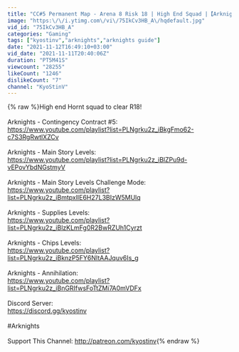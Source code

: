 ```yaml
---
title: "CC#5 Permanent Map - Arena 8 Risk 18 | High End Squad |【Arknights】"
image: "https:\/\/i.ytimg.com\/vi\/75IkCv3HB_A\/hqdefault.jpg"
vid_id: "75IkCv3HB_A"
categories: "Gaming"
tags: ["kyostinv","arknights","arknights guide"]
date: "2021-11-12T16:49:10+03:00"
vid_date: "2021-11-11T20:40:06Z"
duration: "PT5M41S"
viewcount: "28255"
likeCount: "1246"
dislikeCount: "7"
channel: "KyoStinV"
---
```

{% raw %}High end Hornt squad to clear R18!<br /><br />Arknights - Contingency Contract #5:<br /><a rel="nofollow" target="blank" href="https://www.youtube.com/playlist?list=PLNgrku2z_iBkgFmo62-c7S3RgRwtlXZCv">https://www.youtube.com/playlist?list=PLNgrku2z_iBkgFmo62-c7S3RgRwtlXZCv</a><br /><br />Arknights - Main Story Levels: <br /><a rel="nofollow" target="blank" href="https://www.youtube.com/playlist?list=PLNgrku2z_iBlZPu9d-vEPovYbdNGstmyV">https://www.youtube.com/playlist?list=PLNgrku2z_iBlZPu9d-vEPovYbdNGstmyV</a><br /><br />Arknights - Main Story Levels Challenge Mode: <br /><a rel="nofollow" target="blank" href="https://www.youtube.com/playlist?list=PLNgrku2z_iBmtpxlIE6H27L3BIzW5MUlq">https://www.youtube.com/playlist?list=PLNgrku2z_iBmtpxlIE6H27L3BIzW5MUlq</a><br /><br />Arknights - Supplies Levels:<br /><a rel="nofollow" target="blank" href="https://www.youtube.com/playlist?list=PLNgrku2z_iBlzKLmFg0R2BwRZUh1Cyrzt">https://www.youtube.com/playlist?list=PLNgrku2z_iBlzKLmFg0R2BwRZUh1Cyrzt</a><br /><br />Arknights - Chips Levels: <br /><a rel="nofollow" target="blank" href="https://www.youtube.com/playlist?list=PLNgrku2z_iBknzP5FY6NItAAJquv6Is_g">https://www.youtube.com/playlist?list=PLNgrku2z_iBknzP5FY6NItAAJquv6Is_g</a><br /><br />Arknights - Annihilation:<br /><a rel="nofollow" target="blank" href="https://www.youtube.com/playlist?list=PLNgrku2z_iBnGRIfwsFoTtZMi7A0mVDFx">https://www.youtube.com/playlist?list=PLNgrku2z_iBnGRIfwsFoTtZMi7A0mVDFx</a><br /><br />Discord Server:<br /><a rel="nofollow" target="blank" href="https://discord.gg/kyostinv">https://discord.gg/kyostinv</a><br /><br />#Arknights<br /><br />Support This Channel: <a rel="nofollow" target="blank" href="http://patreon.com/kyostinv">http://patreon.com/kyostinv</a>{% endraw %}
